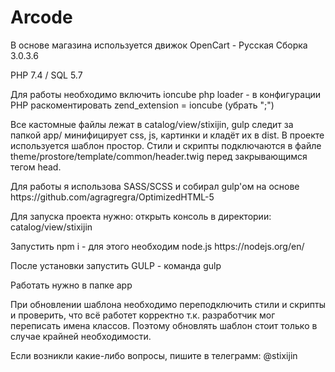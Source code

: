 <h1>Arcode</h1>

<p>В основе магазина используется движок OpenCart - Русская Сборка 3.0.3.6</p>

<p>PHP 7.4 / SQL 5.7</p>

<p>Для работы необходимо включить ioncube php loader - в конфигурации PHP раскоментировать zend_extension = ioncube (убрать ";")</p>

<p>Все кастомные файлы лежат в catalog/view/stixijin, gulp следит за папкой app/ минифицирует css, js, картинки и кладёт их в dist. В проекте используется шаблон простор. Стили и скрипты подключаются в файле theme/prostore/template/common/header.twig перед закрывающимся тегом head. </p>

<p>Для работы я использова SASS/SCSS и собирал gulp'ом на основе https://github.com/agragregra/OptimizedHTML-5</p>

<p>Для запуска проекта нужно: открыть консоль в директории: catalog/view/stixijin</p>

<p>Запустить npm i - для этого необходим node.js https://nodejs.org/en/</p>

<p>После установки запустить GULP - команда gulp</p>

<p>Работать нужно в папке app</p>

<p>При обновлении шаблона необходимо переподключить стили и скрипты и проверить, что всё работет корректно т.к. разработчик мог переписать имена классов. Поэтому обновлять шаблон стоит только в случае крайней необходимости.</p>

<p>Если возникли какие-либо вопросы, пишите в телеграмм: @stixijin </p>